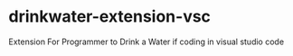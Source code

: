 # drinkwater-extension-vsc
Extension For Programmer to Drink a Water if coding in visual studio code
